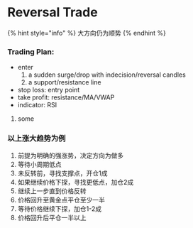 # Reversal Trade

{% hint style="info" %}
大方向仍为顺势
{% endhint %}

### Trading Plan: 

* enter
  1. a sudden surge/drop with indecision/reversal candles
  2. a support/resistance line
* stop loss:  entry point
* take profit: resistance/MA/VWAP
* indicator: RSI

1. some

### 以上涨大趋势为例

1. 前提为明确的强涨势，决定方向为做多
2. 等待小周期低点
3. 未反转前，寻找支撑点，开仓1成
4. 如果继续价格下探，寻找更低点，加仓2成
5. 继续上一步直到价格反转
6. 价格回升至黄金点平仓至少一半
7. 等待价格继续下探，加仓1-2成
8. 价格回升后平仓一半以上

